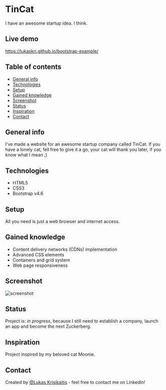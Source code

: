 # TinCat

I have an awesome startup idea. I think. 

## Live demo
https://lukaskri.github.io/bootstrap-example/

## Table of contents
* [General info](#general-info)
* [Technologies](#technologies)
* [Setup](#setup)
* [Gained knowledge](#gained-knowledge)
* [Screenshot](#screenshot)
* [Status](#status)
* [Inspiration](#inspiration)
* [Contact](#contact)

## General info
I've made a website for an awesome startup company called TinCat. If you have a lonely cat, fell free to give it a go, your cat will thank you later, if you know what I mean ;)

## Technologies
* HTML5
* CSS3
* Bootstrap v4.6

## Setup
All you need is just a web browser and internet access.

## Gained knowledge
* Content delivery networks (CDNs) implementation
* Advanced CSS elements
* Containers and grid system
* Web page responsiveness

## Screenshot
![screenshot](https://user-images.githubusercontent.com/23439837/107153044-2bfc2600-6974-11eb-90c9-1711623fbc99.png)

## Status
Project is: _in progress_, because I still need to establish a company, launch an app and become the next Zuckerberg.

## Inspiration
Project inspired by my beloved cat Moonie.

## Contact
Created by [@Lukas Krisikaitis](https://www.linkedin.com/in/lukas-krisikaitis-44597a1b0/) - feel free to contact me on LinkedIn!

